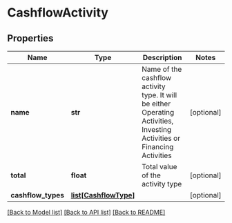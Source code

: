 # CashflowActivity

## Properties
Name | Type | Description | Notes
------------ | ------------- | ------------- | -------------
**name** | **str** | Name of the cashflow activity type. It will be either Operating Activities, Investing Activities or Financing Activities | [optional] 
**total** | **float** | Total value of the activity type | [optional] 
**cashflow_types** | [**list[CashflowType]**](CashflowType.md) |  | [optional] 

[[Back to Model list]](../README.md#documentation-for-models) [[Back to API list]](../README.md#documentation-for-api-endpoints) [[Back to README]](../README.md)


